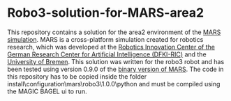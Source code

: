 # Robo3-solution-for-MARS-area2
This repository contains a solution for the area2 environment of the [MARS simulation](https://github.com/rock-simulation/mars). MARS is a cross-platform simulation created for robotics research, which was developed at the [Robotics Innovation Center of the German Research Center for Artificial Intelligence (DFKI-RIC)](http://robotik.dfki-bremen.de/en/startpage.html) and the [University of Bremen](http://www.informatik.uni-bremen.de/robotik/index_en.php). This solution was written for the robo3 robot and has been tested using version 0.9.0 of the [binary version of MARS](https://github.com/dfki-ric/bagel_wiki/releases). The code in this repository has to be copied inside the folder install\configuration\mars\robo3\1.0.0\python and must be compiled using the MAGIC BAGEL ui to run.
